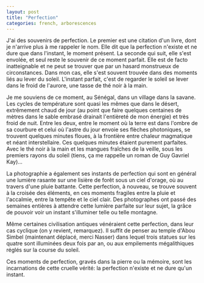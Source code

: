 ```yaml
---
layout: post
title: "Perfection"
categories: french, arborescences
---
```


J'ai des souvenirs de perfection. Le premier est une citation d'un livre, dont je n'arrive plus à me rappeler le nom. Elle dit que la perfection n'existe et ne dure que dans l'instant, le moment présent. La seconde qui suit, elle s'est envolée, et seul reste le souvenir de ce moment parfait. Elle est de facto inatteignable et ne peut se trouver que par un hasard monstrueux de circonstances. Dans mon cas, elle s'est souvent trouvée dans des moments liés au lever du soleil. L'instant parfait, c'est de regarder le soleil se lever dans le froid de l'aurore, une tasse de thé noir à la main. 

Je me souviens de ce moment, au Sénégal, dans un village dans la savane. Les cycles de température sont quasi les mêmes que dans le désert, extrêmement chaud de jour (au point que faire quelques centaines de mètres dans le sable embrasé drainait l'entièreté de mon énergie) et très froid de nuit. Entre les deux, entre le moment où la terre est dans l'ombre de sa courbure et celui où l'astre du jour envoie ses flèches photoniques, se trouvent quelques minutes floues, à la frontière entre chaleur magmatique et néant interstellaire. Ces quelques minutes étaient purement parfaites. Avec le thé noir à la main et les mangues fraîches de la veille, sous les premiers rayons du soleil (tiens, ça me rappelle un roman de Guy Gavriel Kay)...

La photographie a également ses instants de perfection qui sont en général une lumière rasante sur une lisière de forêt sous un ciel d'orage, où au travers d'une pluie battante. Cette perfection, à nouveau, se trouve souvent à la croisée des éléments, en ces moments fragiles entre la pluie et l'accalmie, entre la tempête et le ciel clair. Des photographes ont passé des semaines entières à attendre cette lumière parfaite sur leur sujet, la grâce de pouvoir voir un instant s'illuminer telle ou telle montagne.

Même certaines civilisation antiques vénéraient cette perfection, dans leur cas cyclique (on y revient, remarquez). Il suffit de penser au temple d'Abou Simbel (maintenant déplacé, merci Nasser) dans lequel trois statues sur les quatre sont illuminées deux fois par an, ou aux empilements mégalithiques réglés sur la course du soleil. 

Ces moments de perfection, gravés dans la pierre ou la mémoire, sont les incarnations de cette cruelle vérité: la perfection n'existe et ne dure qu'un instant.